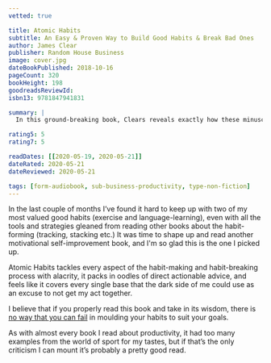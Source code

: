 ```yaml
---
vetted: true

title: Atomic Habits
subtitle: An Easy & Proven Way to Build Good Habits & Break Bad Ones
author: James Clear
publisher: Random House Business
image: cover.jpg
dateBookPublished: 2018-10-16
pageCount: 320
bookHeight: 198
goodreadsReviewId:
isbn13: 9781847941831

summary: |
  In this ground-breaking book, Clears reveals exactly how these minuscule changes can grow into such life-altering outcomes. He uncovers a handful of simple life hacks (the forgotten art of Habit Stacking, the unexpected power of the Two Minute Rule, or the trick to entering the Goldilocks Zone), and delves into cutting-edge psychology and neuroscience to explain why they matter. Along the way, he tells inspiring stories of Olympic gold medalists, leading CEOs, and distinguished scientists who have used the science of tiny habits to stay productive, motivated, and happy.

rating5: 5
rating7: 5

readDates: [[2020-05-19, 2020-05-21]]
dateRated: 2020-05-21
dateReviewed: 2020-05-21

tags: [form-audiobook, sub-business-productivity, type-non-fiction]
---
```


In the last couple of months I’ve found it hard to keep up with two of my most valued good habits (exercise and language-learning), even with all the tools and strategies gleaned from reading other books about the habit-forming (tracking, stacking etc.) It was time to shape up and read another motivational self-improvement book, and I'm so glad this is the one I picked up.

Atomic Habits tackles every aspect of the habit-making and habit-breaking process with alacrity, it packs in oodles of direct actionable advice, and feels like it covers every single base that the dark side of me could use as an excuse to not get my act together.

I believe that if you properly read this book and take in its wisdom, there is <u>no way that you can fail</u> in moulding your habits to suit your goals.

As with almost every book I read about productivity, it had too many examples from the world of sport for my tastes, but if that’s the only criticism I can mount it’s probably a pretty good read.
